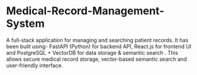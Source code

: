 # Medical-Record-Management-System
A full-stack application for managing and searching patient records. It has been built using- FastAPI (Python) for backend API, React.js for frontend UI and PostgreSQL + VectorDB for data storage &amp; semantic search . This allows secure medical record storage, vector-based semantic search and user-friendly interface.
